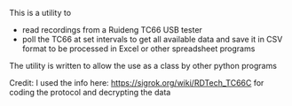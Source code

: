 This is a utility to 
- read recordings from a Ruideng TC66 USB tester 
- poll the TC66 at set intervals to get all available data and save it in CSV format to be processed in Excel or other spreadsheet programs

The utility is written to allow the use as a class by other python programs 

Credit: 
I used the info here: https://sigrok.org/wiki/RDTech_TC66C for coding the protocol and decrypting the data
